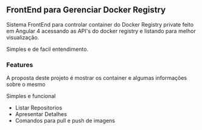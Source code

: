 ## FrontEnd para Gerenciar Docker Registry

Sistema FrontEnd para controlar container do Docker Registry private feito em Angular 4 acessando as API's do docker registry e listando para melhor visualização.

Simples e de facil entendimento.

### Features

A proposta deste projeto é mostrar os container e algumas informações sobre o mesmo

Simples e funcional

- Listar Repositorios
- Apresentar Detalhes
- Comandos para pull e push de imagens
